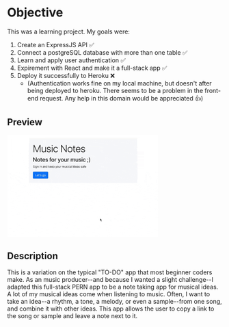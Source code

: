 # Objective 
This was a learning project. My goals were:
1. Create an ExpressJS API :white_check_mark:
2. Connect a postgreSQL database with more than one table :white_check_mark:
3. Learn and apply user authentication :white_check_mark:
4. Expirement with React and make it a full-stack app :white_check_mark:
5. Deploy it successfully to Heroku :x:
    - (Authentication works fine on my local machine, but doesn't after being deployed to heroku. There seems to be a problem in the front-end request. Any help in this domain would be appreciated :thumbsup:)

## Preview
<img src="https://github.com/vincanger/PERN-music-notes/blob/main/music-app-preview.gif" width="70%" height="70%" />

## Description
This is a variation on the typical "TO-DO" app that most beginner coders make. As an music producer--and because I wanted a slight challenge--I adapted this full-stack PERN app to be a note taking app for musical ideas. A lot of my musical ideas come when listening to music. Often, I want to take an idea--a rhythm, a tone, a melody, or even a sample--from one song, and combine it with other ideas. This app allows the user to copy a link to the song or sample and leave a note next to it.